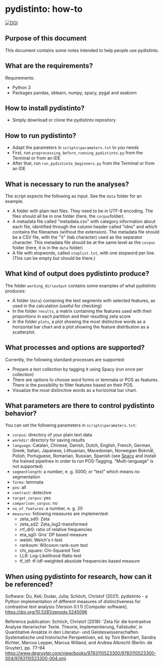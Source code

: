 # pydistinto: how-to

[![DOI](https://zenodo.org/badge/384188711.svg)](https://zenodo.org/badge/latestdoi/384188711)


## Purpose of this document

This document contains some notes intended to help people use pydistinto.


## What are the requirements?

Requirements:

- Python 3
- Packages pandas, sklearn, numpy, spacy, pygal and seaborn


## How to install pydistinto?

- Simply download or clone the pydistinto repository


## How to run pydistinto?

- Adapt the parameters in `scripts\parameters.txt` to you needs
- First, run `preprocessing_before_running_pydistinto.py` from the Terminal or from an IDE
- After that, run `run_pydistinto_beginners.py` from the Terminal or from an IDE


## What is necessary to run the analyses?

The script expects the following as input. See the `data` folder for an example. 

- A folder with plain text files. They need to be in UTF-8 encoding. The files should all be in one folder (here, the `corpus`folder). 
- A metadata file called "metadata.csv" with category information about each file, identified through the column header called "idno" and which contains the filenames (without the extension). The metadata file should be a CSV file, with the "\t" (tab character) used as the separator character. This metadata file should be at the same level as the `corpus` folder (here, it is in the `data` folder)
- A file with stopwords, called `stoplist.txt`, with one stopword per line. (This can be empty but should be there.)


## What kind of output does pydistinto produce?

The folder `working_dir\output` contains some examples of what pydistinto produces:

- A folder (`data`) containing the text segments with selected features, as used in the calculation (useful for checking)
- In the folder `results`, a matrix containing the features used with their proportions in each partition and their resulting zeta score
- In the folder `plots`, a plot showing the most distinctive words as a horizontal bar chart and a plot showing the feature distribution as a scatterplot.


## What processes and options are supported?

Currently, the following standard processes are supported:

- Prepare a text collection by tagging it using Spacy (run once per collection)
- There are options to choose word forms or lemmata or POS as features. There is the possibility to filter features based on their POS.
- Visualize the most distinctive words as a horizontal bar chart.


## What parameters are there to control pydistinto behavior?

You can set the following parameters in `scripts\parameters.txt`:

- `corpus`: directory of your plain text data
- `workdir`: directory for saving results
- `language`: Catalan, Chinese, Danish, Dutch, English, French, German, Greek, Italian, Japanese, Lithuanian, Macedonian, Norwegian Bokmål, Polish, Portuguese, Romanian, Russian, Spanish (see [Spacy](https://spacy.io/usage) and install the trained pipelines in order to run POS-Tagging. “Multi-language” is not supported)
- `segmentlength`: a number, e. g. 5000; or “text” which means no segmentation
- `forms`: lemmata
- `pos`: all
- `contrast`: detective
- `target_corpus`: yes
- `comparison_corpus`: no
- `no_of_features`: a number, e. g. 20
- `measures`: following measures are implemented:
	- zeta_sd0: Zeta
	- zeta_sd2: Zeta_log2-transformed
	- rrf_dr0: ratio of relative frequencies
	- eta_sg0: Gris’ DP based measure
	- welsh: Welch's t-test
	- ranksum: Wilcoxon rank-sum test
	- chi_square: Chi-Squared Test
	- LLR: Log-Likelihood-Ratio test
	- tf_idf: tf-idf-weighted absolute frequencies based measure


## When using pydistinto for research, how can it be referenced?

Software: Du, Keli; Dudar, Julia; Schöch, Christof (2021). pydistinto - a Python implementation of different measures of distinctiveness for contrastive text analysis (Version 0.1.1) [Computer software]. https://doi.org/10.5281/zenodo.5245096

Reference publication: Schöch, Christof (2018): ‘Zeta für die kontrastive Analyse literarischer Texte. Theorie, Implementierung, Fallstudie’, in Quantitative Ansätze in den Literatur- und Geisteswissenschaften. Systematische und historische Perspektiven, ed. by Toni Bernhart, Sandra Richter, Marcus Lepper, Marcus Willand, and Andrea Albrecht (Berlin: de Gruyter), pp. 77–94 <https://www.degruyter.com/view/books/9783110523300/9783110523300-004/9783110523300-004.xml>. 
